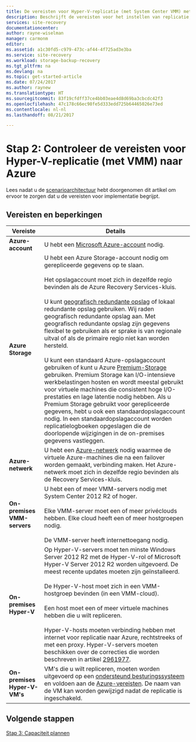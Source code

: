 ```yaml
---
title: De vereisten voor Hyper-V-replicatie (met System Center VMM) met Azure Site Recovery | Microsoft Docs
description: Beschrijft de vereisten voor het instellen van replicatie, failover en herstel van on-premises Hyper-V-machines in VMM-clouds naar Azure met Azure Site Recovery
services: site-recovery
documentationcenter: 
author: rayne-wiselman
manager: carmonm
editor: 
ms.assetid: a1c30fd5-c979-473c-af44-4f725ad3e3ba
ms.service: site-recovery
ms.workload: storage-backup-recovery
ms.tgt_pltfrm: na
ms.devlang: na
ms.topic: get-started-article
ms.date: 07/24/2017
ms.author: raynew
ms.translationtype: HT
ms.sourcegitcommit: 83f19cfdff37ce4bb03eae4d8d69ba3cbcdc42f3
ms.openlocfilehash: 47c178c66ec98fe5d333edd725b64465026e73ed
ms.contentlocale: nl-nl
ms.lasthandoff: 08/21/2017

---
```




# <a name="step-2-review-the-prerequisites-for-hyper-v-with-vmm-to-azure-replication"></a>Stap 2: Controleer de vereisten voor Hyper-V-replicatie (met VMM) naar Azure

Lees nadat u de [scenarioarchitectuur](vmm-to-azure-walkthrough-architecture.md) hebt doorgenomen dit artikel om ervoor te zorgen dat u de vereisten voor implementatie begrijpt. 

## <a name="prerequisites-and-limitations"></a>Vereisten en beperkingen

**Vereiste** | **Details**
--- | ---
**Azure-account** | U hebt een [Microsoft Azure-account](http://azure.microsoft.com/) nodig.
**Azure Storage** | U hebt een Azure Storage-account nodig om gerepliceerde gegevens op te slaan.<br/><br/> Het opslagaccount moet zich in dezelfde regio bevinden als de Azure Recovery Services-kluis.<br/><br/>U kunt [geografisch redundante opslag](../storage/common/storage-redundancy.md#geo-redundant-storage) of lokaal redundante opslag gebruiken. Wij raden geografisch redundante opslag aan. Met geografisch redundante opslag zijn gegevens flexibel te gebruiken als er sprake is van regionale uitval of als de primaire regio niet kan worden hersteld.<br/><br/> U kunt een standaard Azure-opslagaccount gebruiken of kunt u Azure [Premium-Storage](../storage/common/storage-premium-storage.md) gebruiken. Premium Storage kan I/O-intensieve werkbelastingen hosten en wordt meestal gebruikt voor virtuele machines die consistent hoge I/O-prestaties en lage latentie nodig hebben. Als u Premium Storage gebruikt voor gerepliceerde gegevens, hebt u ook een standaardopslagaccount nodig. In een standaardopslagaccount worden replicatielogboeken opgeslagen die de doorlopende wijzigingen in de on-premises gegevens vastleggen.
**Azure-netwerk** | U hebt een [Azure-netwerk](../virtual-network/virtual-network-get-started-vnet-subnet.md) nodig waarmee de virtuele Azure-machines die na een failover worden gemaakt, verbinding maken. Het Azure-netwerk moet zich in dezelfde regio bevinden als de Recovery Services-kluis.
**On-premises VMM-servers** | U hebt een of meer VMM-servers nodig met System Center 2012 R2 of hoger.<br/><br/> Elke VMM-server moet een of meer privéclouds hebben. Elke cloud heeft een of meer hostgroepen nodig.<br/><br/> De VMM-server heeft internettoegang nodig.
**On-premises Hyper-V** | Op Hyper-V-servers moet ten minste Windows Server 2012 R2 met de Hyper-V-rol of Microsoft Hyper-V Server 2012 R2 worden uitgevoerd. De meest recente updates moeten zijn geïnstalleerd.<br/><br/> De Hyper-V-host moet zich in een VMM-hostgroep bevinden (in een VMM-cloud).<br/><br/> Een host moet een of meer virtuele machines hebben die u wilt repliceren.<br/><br/> Hyper-V-hosts moeten verbinding hebben met internet voor replicatie naar Azure, rechtstreeks of met een proxy. Hyper-V-servers moeten beschikken over de correcties die worden beschreven in artikel [2961977](https://support.microsoft.com/kb/2961977).
**On-premises Hyper-V-VM's** | VM's die u wilt repliceren, moeten worden uitgevoerd op een [ondersteund besturingssysteem](site-recovery-support-matrix-to-azure.md#support-for-replicated-machine-os-versions) en voldoen aan de [Azure-vereisten](site-recovery-support-matrix-to-azure.md#failed-over-azure-vm-requirements). De naam van de VM kan worden gewijzigd nadat de replicatie is ingeschakeld. 




## <a name="next-steps"></a>Volgende stappen

[Stap 3: Capaciteit plannen](vmm-to-azure-walkthrough-capacity.md)

